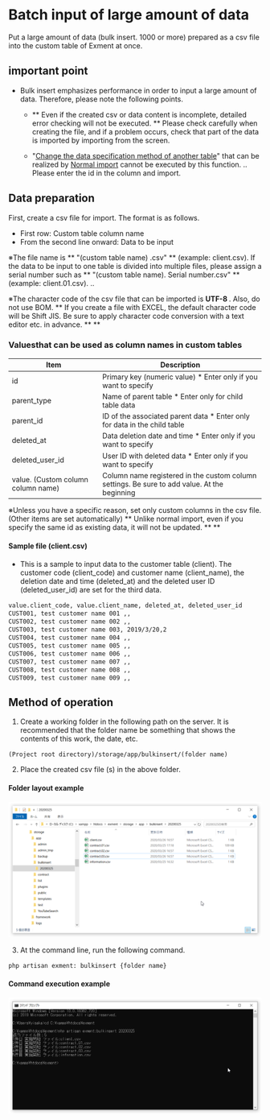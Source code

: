 # Batch input of large amount of data
Put a large amount of data (bulk insert. 1000 or more) prepared as a csv file into the custom table of Exment at once.

## important point
- Bulk insert emphasizes performance in order to input a large amount of data. Therefore, please note the following points.

    - ** Even if the created csv or data content is incomplete, detailed error checking will not be executed. ** Please check carefully when creating the file, and if a problem occurs, check that part of the data is imported by importing from the screen.

    - "[Change the data specification method of another table](/data_import_export#Change-the-data-specification-method-of-another-table)" that can be realized by [Normal import](/data_import_export) cannot be executed by this function. .. Please enter the id in the column and import.


## Data preparation
First, create a csv file for import. The format is as follows.
- First row: Custom table column name
- From the second line onward: Data to be input

※The file name is ** "(custom table name) .csv" ** (example: client.csv). If the data to be input to one table is divided into multiple files, please assign a serial number such as ** "(custom table name). Serial number.csv" ** (example: client.01.csv). ..

※The character code of the csv file that can be imported is <strong> UTF-8 </strong>. Also, do not use BOM.
** If you create a file with EXCEL, the default character code will be Shift JIS. Be sure to apply character code conversion with a text editor etc. in advance. ** **

### Values ​​that can be used as column names in custom tables
| Item | Description |
| ---- | ---- |
| id | Primary key (numeric value) * Enter only if you want to specify |
| parent_type | Name of parent table * Enter only for child table data |
| parent_id | ID of the associated parent data * Enter only for data in the child table |
| deleted_at | Data deletion date and time * Enter only if you want to specify |
| deleted_user_id | User ID with deleted data * Enter only if you want to specify |
| value. (Custom column column name) | Column name registered in the custom column settings. Be sure to add value. At the beginning |

※Unless you have a specific reason, set only custom columns in the csv file. (Other items are set automatically)
** Unlike normal import, even if you specify the same id as existing data, it will not be updated. ** **

#### Sample file (client.csv)
- This is a sample to input data to the customer table (client). The customer code (client_code) and customer name (client_name), the deletion date and time (deleted_at) and the deleted user ID (deleted_user_id) are set for the third data.

~~~
value.client_code, value.client_name, deleted_at, deleted_user_id
CUST001, test customer name 001 ,,
CUST002, test customer name 002 ,,
CUST003, test customer name 003, 2019/3/20,2
CUST004, test customer name 004 ,,
CUST005, test customer name 005 ,,
CUST006, test customer name 006 ,,
CUST007, test customer name 007 ,,
CUST008, test customer name 008 ,,
CUST009, test customer name 009 ,,
~~~

## Method of operation

1. Create a working folder in the following path on the server. It is recommended that the folder name be something that shows the contents of this work, the date, etc.

~~~
(Project root directory)/storage/app/bulkinsert/(folder name)
~~~

2. Place the created csv file (s) in the above folder.

#### Folder layout example
![Working folder for batch input](img/bulkinsert/folder1.png)

3. At the command line, run the following command.
~~~
php artisan exment: bulkinsert {folder name}
~~~

#### Command execution example
![Backup screen](img/bulkinsert/cmd1.png)